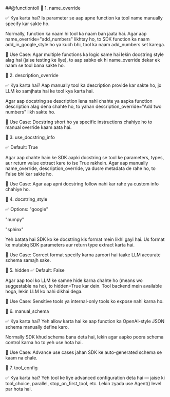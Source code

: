 ##@functiontoll
🔹 1. name_override

✅ Kya karta hai?
Is parameter se aap apne function ka tool name manually specify kar sakte ho.


Normally, function ka naam hi tool ka naam ban jaata hai. Agar aap name_override="add_numbers" likhtay ho, to SDK function ka naam add_in_google_style ho ya kuch bhi, tool ka naam add_numbers set karega.

🔧 Use Case:
Agar multiple functions ka logic same hai lekin docstring style alag hai (jaise testing ke liye), to aap sabko ek hi name_override dekar ek naam se tool bana sakte ho.

🔹 2. description_override


✅ Kya karta hai?
Aap manually tool ka description provide kar sakte ho, jo LLM ko samjhata hai ke tool kya karta hai.


Agar aap docstring se description lena nahi chahte ya aapka function description alag dena chahte ho, to yahan description_override="Add two numbers" likh sakte ho.

🔧 Use Case:
Docstring short ho ya specific instructions chahiye ho to manual override kaam aata hai.

🔹 3. use_docstring_info


✅ Default: True

Agar aap chahte hain ke SDK aapki docstring se tool ke parameters, types, aur return value extract kare to ise True rakhein.
Agar aap manually name_override, description_override, ya dusre metadata de rahe ho, to False bhi kar sakte ho.

🔧 Use Case:
Agar aap apni docstring follow nahi kar rahe ya custom info chahiye ho.

🔹 4. docstring_style


✅ Options:
"google"

"numpy"

"sphinx"


Yeh batata hai SDK ko ke docstring kis format mein likhi gayi hai. Us format ke mutabiq SDK parameters aur return type extract karta hai.

🔧 Use Case:
Correct format specify karna zaroori hai taake LLM accurate schema samajh sake.

🔹 5. hidden
✅ Default: False



Agar aap tool ko LLM ke samne hide karna chahte ho (means wo suggestable na ho), to hidden=True kar dein. Tool backend mein available hoga, lekin LLM ko nahi dikhai dega.

🔧 Use Case:
Sensitive tools ya internal-only tools ko expose nahi karna ho.

🔹 6. manual_schema



✅ Kya karta hai?
Yeh allow karta hai ke aap function ka OpenAI-style JSON schema manually define karo.

Normally SDK khud schema bana deta hai, lekin agar aapko poora schema control karna ho to yeh use hota hai.

🔧 Use Case:
Advance use cases jahan SDK ke auto-generated schema se kaam na chale.

🔹 7. tool_config


✅ Kya karta hai?
Yeh tool ke liye advanced configuration deta hai — jaise ki tool_choice, parallel, stop_on_first_tool, etc. Lekin zyada use Agent() level par hota hai.
